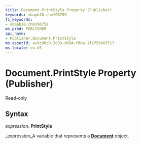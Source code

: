```yaml
---
title: Document.PrintStyle Property (Publisher)
keywords: vbapb10.chm196759
f1_keywords:
- vbapb10.chm196759
ms.prod: PUBLISHER
api_name:
- Publisher.Document.PrintStyle
ms.assetid: ac9c8bc0-3c03-d094-fdda-1f2f5966f717
ms.locale: en-US
---
```



# Document.PrintStyle Property (Publisher)

Read-only


## Syntax

 _expression_. **PrintStyle**

 _expression_A variable that represents a  **[Document](document-object-publisher.md)** object.


